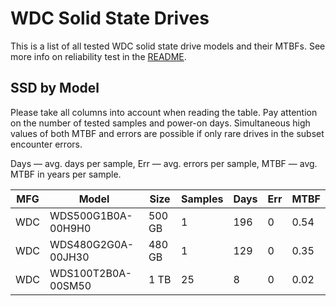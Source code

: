 WDC Solid State Drives
======================

This is a list of all tested WDC solid state drive models and their MTBFs. See
more info on reliability test in the [README](https://github.com/bsdhw/SMART).

SSD by Model
------------

Please take all columns into account when reading the table. Pay attention on the
number of tested samples and power-on days. Simultaneous high values of both MTBF
and errors are possible if only rare drives in the subset encounter errors.

Days   — avg. days per sample,
Err    — avg. errors per sample,
MTBF   — avg. MTBF in years per sample.

| MFG       | Model              | Size   | Samples | Days  | Err   | MTBF   |
|-----------|--------------------|--------|---------|-------|-------|--------|
| WDC       | WDS500G1B0A-00H9H0 | 500 GB | 1       | 196   | 0     | 0.54   |
| WDC       | WDS480G2G0A-00JH30 | 480 GB | 1       | 129   | 0     | 0.35   |
| WDC       | WDS100T2B0A-00SM50 | 1 TB   | 25      | 8     | 0     | 0.02   |

